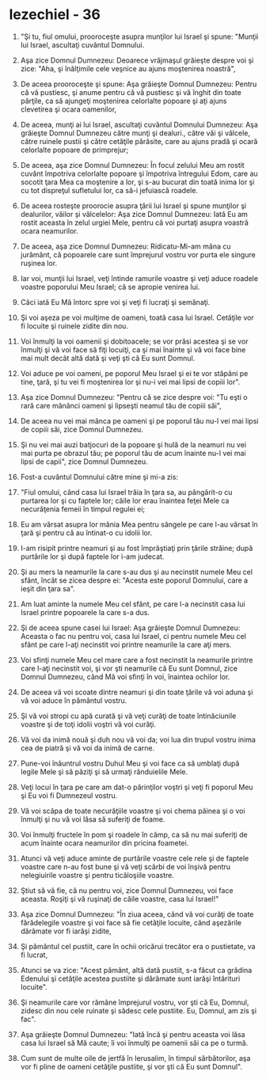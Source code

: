 # Iezechiel - 36

1. "Şi tu, fiul omului, prooroceşte asupra munţilor lui Israel şi spune: "Munţii lui Israel, ascultaţi cuvântul Domnului. 

2. Aşa zice Domnul Dumnezeu: Deoarece vrăjmaşul grăieşte despre voi şi zice: "Aha, şi înălţimile cele veşnice au ajuns moştenirea noastră", 

3. De aceea prooroceşte şi spune: Aşa grăieşte Domnul Dumnezeu: Pentru că vă pustiesc, şi anume pentru că vă pustiesc şi vă înghit din toate părţile, ca să ajungeţi moştenirea celorlalte popoare şi aţi ajuns clevetirea şi ocara oamenilor, 

4. De aceea, munţi ai lui Israel, ascultaţi cuvântul Domnului Dumnezeu: Aşa grăieşte Domnul Dumnezeu către munţi şi dealuri., către văi şi vâlcele, către ruinele pustii şi către cetăţile părăsite, care au ajuns pradă şi ocară celorlalte popoare de primprejur; 

5. De aceea, aşa zice Domnul Dumnezeu: În focul zelului Meu am rostit cuvânt împotriva celorlalte popoare şi împotriva întregului Edom, care au socotit ţara Mea ca moştenire a lor, şi s-au bucurat din toată inima lor şi cu tot dispreţul sufletului lor, ca să-i jefuiască roadele. 

6. De aceea rosteşte proorocie asupra ţării lui Israel şi spune munţilor şi dealurilor, văilor şi vâlcelelor: Aşa zice Domnul Dumnezeu: Iată Eu am rostit aceasta în zelul urgiei Mele, pentru că voi purtaţi asupra voastră ocara neamurilor. 

7. De aceea, aşa zice Domnul Dumnezeu: Ridicatu-Mi-am mâna cu jurământ, că popoarele care sunt împrejurul vostru vor purta ele singure ruşinea lor. 

8. Iar voi, munţii lui Israel, veţi întinde ramurile voastre şi veţi aduce roadele voastre poporului Meu Israel; că se apropie venirea lui. 

9. Căci iată Eu Mă întorc spre voi şi veţi fi lucraţi şi semănaţi. 

10. Şi voi aşeza pe voi mulţime de oameni, toată casa lui Israel. Cetăţile vor fi locuite şi ruinele zidite din nou. 

11. Voi înmulţi la voi oamenii şi dobitoacele; se vor prăsi acestea şi se vor înmulţi şi vă voi face să fiţi locuiţi, ca şi mai înainte şi vă voi face bine mai mult decât altă dată şi veţi şti că Eu sunt Domnul. 

12. Voi aduce pe voi oameni, pe poporul Meu Israel şi ei te vor stăpâni pe tine, ţară, şi tu vei fi moştenirea lor şi nu-i vei mai lipsi de copiii lor". 

13. Aşa zice Domnul Dumnezeu: "Pentru că se zice despre voi: "Tu eşti o rară care mănânci oameni şi lipseşti neamul tău de copiii săi", 

14. De aceea nu vei mai mânca pe oameni şi pe poporul tău nu-l vei mai lipsi de copiii săi, zice Domnul Dumnezeu. 

15. Şi nu vei mai auzi batjocuri de la popoare şi hulă de la neamuri nu vei mai purta pe obrazul tău; pe poporul tău de acum înainte nu-l vei mai lipsi de capii", zice Domnul Dumnezeu. 

16. Fost-a cuvântul Domnului către mine şi mi-a zis: 

17. "Fiul omului, când casa lui Israel trăia în ţara sa, au pângărit-o cu purtarea lor şi cu faptele lor; căile lor erau înaintea feţei Mele ca necurăţenia femeii în timpul regulei ei; 

18. Eu am vărsat asupra lor mânia Mea pentru sângele pe care l-au vărsat în ţară şi pentru că au întinat-o cu idolii lor. 

19. I-am risipit printre neamuri şi au fost împrăştiaţi prin ţările străine; după purtările lor şi după faptele lor i-am judecat. 

20. Şi au mers la neamurile la care s-au dus şi au necinstit numele Meu cel sfânt, încât se zicea despre ei: "Acesta este poporul Domnului, care a ieşit din ţara sa". 

21. Am luat aminte la numele Meu cel sfânt, pe care l-a necinstit casa lui Israel printre popoarele la care s-a dus. 

22. Şi de aceea spune casei lui Israel: Aşa grăieşte Domnul Dumnezeu: Aceasta o fac nu pentru voi, casa lui Israel, ci pentru numele Meu cel sfânt pe care l-aţi necinstit voi printre neamurile la care aţi mers. 

23. Voi sfinţi numele Meu cel mare care a fost necinstit la neamurile printre care l-aţi necinstit voi, şi vor şti neamurile că Eu sunt Domnul, zice Domnul Dumnezeu, când Mă voi sfinţi în voi, înaintea ochilor lor. 

24. De aceea vă voi scoate dintre neamuri şi din toate ţările vă voi aduna şi vă voi aduce în pământul vostru. 

25. Şi vă voi stropi cu apă curată şi vă veţi curăţi de toate întinăciunile voastre şi de toţi idolii voştri vă voi curăţi. 

26. Vă voi da inimă nouă şi duh nou vă voi da; voi lua din trupul vostru inima cea de piatră şi vă voi da inimă de carne. 

27. Pune-voi înăuntrul vostru Duhul Meu şi voi face ca să umblaţi după legile Mele şi să păziţi şi să urmaţi rânduielile Mele. 

28. Veţi locui în ţara pe care am dat-o părinţilor voştri şi veţi fi poporul Meu şi Eu voi fi Dumnezeul vostru. 

29. Vă voi scăpa de toate necurăţiile voastre şi voi chema pâinea şi o voi înmulţi şi nu vă voi lăsa să suferiţi de foame. 

30. Voi înmulţi fructele în pom şi roadele în câmp, ca să nu mai suferiţi de acum înainte ocara neamurilor din pricina foametei. 

31. Atunci vă veţi aduce aminte de purtările voastre cele rele şi de faptele voastre care n-au fost bune şi vă veţi scârbi de voi înşivă pentru nelegiuirile voastre şi pentru ticăloşiile voastre. 

32. Ştiut să vă fie, că nu pentru voi, zice Domnul Dumnezeu, voi face aceasta. Roşiţi şi vă ruşinaţi de căile voastre, casa lui Israel!" 

33. Aşa zice Domnul Dumnezeu: "În ziua aceea, când vă voi curăţi de toate fărădelegile voastre şi voi face să fie cetăţile locuite, când aşezările dărâmate vor fi iarăşi zidite, 

34. Şi pământul cel pustiit, care în ochii oricărui trecător era o pustietate, va fi lucrat, 

35. Atunci se va zice: "Acest pământ, altă dată pustiit, s-a făcut ca grădina Edenului şi cetăţile acestea pustiite şi dărâmate sunt iarăşi întărituri locuite". 

36. Şi neamurile care vor rămâne împrejurul vostru, vor şti că Eu, Domnul, zidesc din nou cele ruinate şi sădesc cele pustiite. Eu, Domnul, am zis şi fac". 

37. Aşa grăieşte Domnul Dumnezeu: "Iată încă şi pentru aceasta voi lăsa casa lui Israel să Mă caute; îi voi înmulţi pe oamenii săi ca pe o turmă. 

38. Cum sunt de multe oile de jertfă în Ierusalim, în timpul sărbătorilor, aşa vor fi pline de oameni cetăţile pustiite, şi vor şti că Eu sunt Domnul". 

